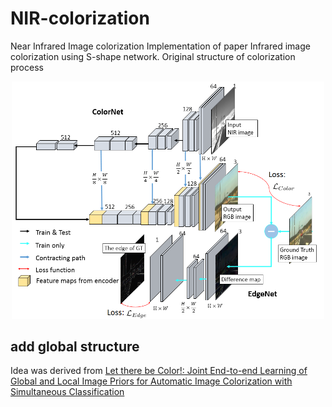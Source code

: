 # NIR-colorization
Near Infrared Image colorization
Implementation of paper Infrared image colorization using S-shape network.
Original structure of colorization process
<div align=center><img width="500" src="https://raw.githubusercontent.com/endrol/NIR-colorization/master/IMG/overview2.png"/></div>
<div align=left>

## add global structure
Idea was derived from [Let there be Color!: Joint End-to-end Learning of Global and Local Image Priors for Automatic Image Colorization with Simultaneous Classification](http://iizuka.cs.tsukuba.ac.jp/projects/colorization/en/)
